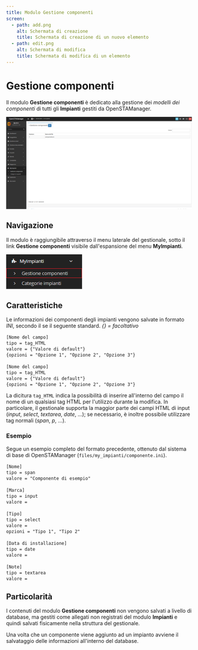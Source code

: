 ```yaml
---
title: Modulo Gestione componenti
screen:
  - path: add.png
    alt: Schermata di creazione
    title: Schermata di creazione di un nuovo elemento
  - path: edit.png
    alt: Schermata di modifica
    title: Schermata di modifica di un elemento
---
```


# Gestione componenti

Il modulo **Gestione componenti** è dedicato alla gestione dei _modelli dei componenti_ di tutti gli **Impianti** gestiti da OpenSTAManager.

![Screenshot interfaccia gestione componenti](../../../.gitbook/assets/interfacciagestionecomponenti.PNG)

## Navigazione

Il modulo è raggiungibile attraverso il menu laterale del gestionale, sotto il link **Gestione componenti** visibile dall'espansione del menu **MyImpianti**.

![Screenshot navigazione gestione componenti](../../../.gitbook/assets/navigazionegestionecomponenti.PNG)

## Caratteristiche

Le informazioni dei componenti degli impianti vengono salvate in formato _INI_, secondo il se il seguente standard. _{} = facoltativo_

```text
[Nome del campo]
tipo = tag_HTML
valore = {"Valore di default"}
{opzioni = "Opzione 1", "Opzione 2", "Opzione 3"}

[Nome del campo]
tipo = tag_HTML
valore = {"Valore di default"}
{opzioni = "Opzione 1", "Opzione 2", "Opzione 3"}
```

La dicitura `tag_HTML` indica la possibilità di inserire all'interno del campo il nome di un qualsiasi tag HTML per l'utilizzo durante la modifica. In particolare, il gestionale supporta la maggior parte dei campi HTML di input \(_input_, _select_, _textarea_, _date_, ...\); se necessario, è inoltre possibile utilizzare tag normali \(_span_, _p_, ...\).

### Esempio

Segue un esempio completo del formato precedente, ottenuto dal sistema di base di OpenSTAManager \(`files/my_impianti/componente.ini`\).

```text
[Nome]
tipo = span
valore = "Componente di esempio"

[Marca]
tipo = input
valore =

[Tipo]
tipo = select
valore =
opzioni = "Tipo 1", "Tipo 2"

[Data di installazione]
tipo = date
valore =

[Note]
tipo = textarea
valore =
```

## Particolarità

I contenuti del modulo **Gestione componenti** non vengono salvati a livello di database, ma gestiti come allegati non registrati del modulo **Impianti** e quindi salvati fisicamente nella struttura del gestionale.

Una volta che un componente viene aggiunto ad un impianto avviene il salvataggio delle informazioni all'interno del database.

